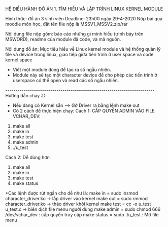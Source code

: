 HỆ ĐIỀU HÀNH
ĐÔ ÁN 1. TÌM HIỂU VÀ LẬP TRÌNH LINUX KERNEL MODULE

Hình thức: đồ án 3 sinh viên
Deadline: 23h00 ngày 29-4-2020
Nộp bài qua  moodle môn học, đặt tên file nộp là MSSV1_MSSV2.zip/rar

Nội dung file nộp gồm:  báo cáo những gì mình hiểu (trình bày trên MSWORD), readme của module đã code, và mã nguồn. 

Nội dung đồ án:
Mục tiêu hiểu về Linux kernel module và hệ thống quản lý file và device trong linux, giao tiếp giữa tiến trình ở user space và code kernel space 
+ Viết một module dùng để tạo ra số ngẫu nhiên. 
+ Module này sẽ tạo một character device để cho phép các tiến trình ở userspace có thể open và read các số ngẫu nhiên.

------------------------------------------------------------------------- Hướng dẫn chạy :D 

- Nếu đang có Kernel sẵn --> Gỡ Driver ra bằng lệnh make out
- Có 2 cách để thực hiện chạy: 
Cách 1: CẤP QUYỀN ADMIN VÀO FILE VCHAR_DEV:
1. make all
2. make in
3. make test
4. make admin
5. ./u_test

Cách 2: Dễ dùng hơn
1. make all
2. make in
3. make test
4. make status

*Các lệnh được rút ngắn cho dễ như là:
make in = sudo insmod character_driver.ko -> lắp driver vào kernel
make out = sudo rmmod character_driver.ko -> tháo driver khỏi kernel
make test = cc -o u_test u_test.c -> biên dịch file menu người dùng
make admin = sudo chmod 666 /dev/vchar_dev : cấp quyền truy cập
make status = sudo ./u_test : Mở file menu
